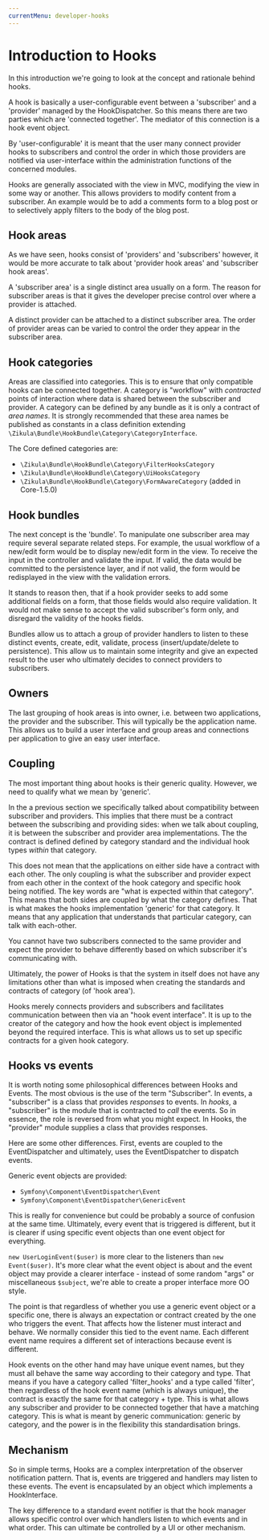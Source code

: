 ```yaml
---
currentMenu: developer-hooks
---
```

# Introduction to Hooks

In this introduction we're going to look at the concept and rationale behind hooks.

A hook is basically a user-configurable event between a 'subscriber' and a
'provider' managed by the HookDispatcher. So this means there are two parties
which are 'connected together'. The mediator of this connection is a hook event object.

By 'user-configurable' it is meant that the user many connect provider hooks to
subscribers and control the order in which those providers are notified via user-interface
within the administration functions of the concerned modules.

Hooks are generally associated with the view in MVC, modifying the view in
some way or another. This allows providers to modify content from a subscriber.
An example would be to add a comments form to a blog post or to selectively
apply filters to the body of the blog post.

## Hook areas

As we have seen, hooks consist of 'providers' and 'subscribers'
however, it would be more accurate to talk about 'provider hook areas' and
'subscriber hook areas'.

A 'subscriber area' is a single distinct area usually on a form. The reason
for subscriber areas is that it gives the developer precise control over where a
provider is attached.

A distinct provider can be attached to a distinct subscriber area.
The order of provider areas can be varied to control the order they appear in the
subscriber area.

## Hook categories

Areas are classified into categories. This is to ensure that only compatible
hooks can be connected together. A category is "workflow" with _contracted_ points of
interaction where data is shared between the subscriber and provider. A category can be
defined by any bundle as it is only a contract of _area names_. It is strongly recommended
that these area names be published as constants in a class definition extending
`\Zikula\Bundle\HookBundle\Category\CategoryInterface`.

The Core defined categories are:

- `\Zikula\Bundle\HookBundle\Category\FilterHooksCategory`
- `\Zikula\Bundle\HookBundle\Category\UiHooksCategory`
- `\Zikula\Bundle\HookBundle\Category\FormAwareCategory` (added in Core-1.5.0)

## Hook bundles

The next concept is the 'bundle'. To manipulate one subscriber area may require
several separate related steps. For example, the usual workflow of a new/edit
form would be to display new/edit form in the view. To receive the input in the
controller and validate the input. If valid, the data would be committed to
the persistence layer, and if not valid, the form would be redisplayed in the
view with the validation errors.

It stands to reason then, that if a hook provider seeks to add some additional
fields on a form, that those fields would also require validation. It would not
make sense to accept the valid subscriber's form only, and disregard the
validity of the hooks fields.

Bundles allow us to attach a group of provider handlers to listen to these
distinct events, create, edit, validate, process (insert/update/delete to
persistence). This allow us to maintain some integrity and give an expected
result to the user who ultimately decides to connect providers to subscribers.

## Owners

The last grouping of hook areas is into owner, i.e. between two applications,
the provider and the subscriber. This will typically be the application name.
This allows us to build a user interface and group areas and connections
per application to give an easy user interface.

## Coupling

The most important thing about hooks is their generic quality. However, we
need to qualify what we mean by 'generic'.

In the a previous section we specifically talked about compatibility between
subscriber and providers. This implies that there must be a contract between
the subscribing and providing sides: when we talk about coupling, it is between
the subscriber and provider area implementations. The the contract is defined
defined by category standard and the individual hook types _within_ that
category.

This does not mean that the applications on either side have a contract with
each other. The only coupling is what the subscriber and provider expect from
each other in the context of the hook category and specific hook being notified.
The key words are "what is expected within that category". This means that both
sides are coupled by what the category defines. That is what makes the hooks
implementation 'generic' for that category. It means that any application
that understands that particular category, can talk with each-other.

You cannot have two subscribers connected to the same provider and expect the
provider to behave differently based on which subscriber it's communicating
with.

Ultimately, the power of Hooks is that the system in itself does not
have any limitations other than what is imposed when creating the standards
and contracts of category (of 'hook area').

Hooks merely connects providers and subscribers and facilitates
communication between then via an "hook event interface". It is up to the
creator of the category and how the hook event object is implemented
beyond the required interface. This is what allows us to set up specific
contracts for a given hook category.

## Hooks vs events

It is worth noting some philosophical differences between Hooks and Events.
The most obvious is the use of the term "Subscriber". In events, a "subscriber"
is a class that provides _responses_ to events. In *hooks*, a "subscriber" is the
module that is contracted to _call_ the events. So in essence, the role is reversed
from what you might expect. In Hooks, the "provider" module supplies a class that
provides responses.

Here are some other differences. First, events are coupled to the EventDispatcher
and ultimately, uses the EventDispatcher to dispatch events.

Generic event objects are provided:

- `Symfony\Component\EventDispatcher\Event`
- `Symfony\Component\EventDispatcher\GenericEvent`

This is really for convenience but could be probably a source of confusion at
the same time. Ultimately, every event that is triggered is different, but it is
clearer if using specific event objects than one event object for everything.

`new UserLoginEvent($user)` is more clear to the listeners than `new Event($user)`.
It's more clear what the event object is about and the event object may
provide a clearer interface - instead of some random "args" or miscellaneous
`$subject`, we're able to create a proper interface more OO style.

The point is that regardless of whether you use a generic event object or
a specific one, there is always an expectation or contract created by
the one who triggers the event. That affects how the listener must interact
and behave. We normally consider this tied to the event name. Each different
event name requires a different set of interactions because event is different.

Hook events on the other hand may have unique event names, but they must all
behave the same way according to their category and type. That means if you
have a category called 'filter_hooks' and a type called 'filter', then regardless
of the hook event name (which is always unique), the contract is exactly the
same for that category + type. This is what allows any subscriber and provider
to be connected together that have a matching category. This is what is meant
by generic communication: generic by category, and the power is in the
flexibility this standardisation brings.

## Mechanism

So in simple terms, Hooks are a complex interpretation of the observer
notification pattern. That is, events are triggered and handlers may
listen to these events. The event is encapsulated by an object which implements
a HookInterface.

The key difference to a standard event notifier is that the hook manager allows
specific control over which handlers listen to which events and in what order.
This can ultimate be controlled by a UI or other mechanism.
